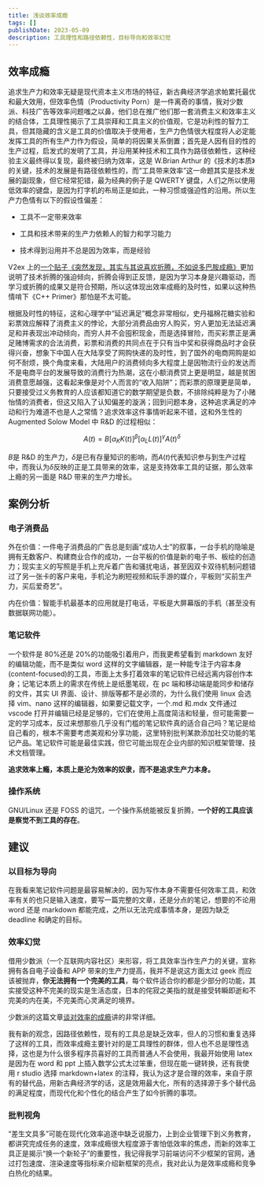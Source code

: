 ```yaml
---
title: 浅谈效率成瘾
tags: []
publishDate: 2023-05-09
description: 工具理性和路径依赖性，目标导向和效率幻觉
---
```


## 效率成瘾

追求生产力和效率无疑是现代资本主义市场的特征，新古典经济学追求帕累托最优和最大效用，但效率色情（Productivity Porn）是一件离奇的事情，我对少数派、科技广告等效率问题嗤之以鼻，他们总在推广他们那一套消费主义和效率主义的结合体，工具理性揭示了工具崇拜和工具主义的价值观，它是功利性的智力工具，但其隐藏的含义是工具的价值取决于使用者，生产力色情很大程度将人必定能发挥工具的所有生产力作为假设，简单的将因果关系倒置；首先是人因有目的性的生产过程，启发式的发明了工具，并沿用某种技术和工具作为路径依赖性，这种经验主义最终得以复现，最终被归纳为效率，这是 W.Brian Arthur 的《技术的本质》的关键，技术的发展是有路径依赖性的，而“工具带来效率”这一命题其实是技术发展的副现象，但它经常犯错，最为经典的例子是 QWERTY 键盘，人们之所以使用低效率的键盘，是因为打字机的布局正是如此，一种习惯或强迫性的沿用。所以生产力色情有以下的假设性偏差：

- 工具不一定带来效率

- 工具和技术带来的生产力依赖人的智力和学习能力

- 技术得到沿用并不总是因为效率，而是经验

V2ex 上的[一个贴子《突然发现，其实与其说喜欢折腾，不如说多巴胺成瘾》](https://v2ex.com/t/887301)更加说明了技术折腾的强迫倾向，折腾会得到正反馈，是因为学习本身是兴趣驱动，而学习或折腾的成果又是符合预期，所以这体现出效率成瘾的及时性，如果以这种热情啃下《C++ Primer》那怕是不太可能。

根据及时性的特征，这和心理学中“延迟满足”概念非常相似，史丹福棉花糖实验和彩票效应解释了消费主义的悖论，大部分消费品由穷人购买，穷人更加无法延迟满足和并表现出冲动倾向，而穷人并不会囤积现金，而是选择冒险，而买彩票正是满足赌博需求的合法消费，彩票和消费的共同点在于只有当中奖和获得商品时才会获得兴奋，想象下中国人在大陆享受了网购快递的及时性，到了国外的电商网购是如何不耐烦，换个角度来看，大陆用户的消费倾向多大程度上是因物流行业的发达而不是电商平台的发展导致的消费行为热潮，这在小额消费贷上更是明显，越是贫困消费意愿越强，这看起来像是对个人而言的“收入陷阱”；而彩票的原理更是简单，只要接受过义务教育的人应该都知道它的数学期望是负数，不排除纯粹是为了小赌怡情的消费者，但这又陷入了认知偏差的漩涡；回到问题本身，这种追求满足的冲动和行为难道不也是人之常情？追求效率这件事情听起来不错，这和外生性的 Augmented Solow Model 中 R&D 的过程相似：

$$
A(t) = B[\alpha_K K(t)]^\beta [\alpha _LL(t) ]^\gamma A(t)^\delta
$$

$B$是 R&D 的生产力，$\delta$是已有存量知识的影响，而$A(t)$代表知识参与到生产过程中，而我认为$\delta$反映的正是工具带来的效率，这是支持效率工具的证据，那么效率上瘾的另一面是 R&D 带来的生产力增长。

## 案例分析

### 电子消费品

外在价值：一件电子消费品的广告总是刻画“成功人士”的叙事，一台手机的隐喻是拥有无数客户、构建商业合作的成功，一台平板的价值是新的电子书、板绘的创造力；现实主义的写照是手机上充斥着广告和骚扰电话，甚至因双卡双待机制问题错过了另一张卡的客户来电，手机沦为刷短视频和玩手游的媒介，平板则“买前生产力，买后爱奇艺”。

内在价值：智能手机最基本的应用就是打电话，平板是大屏幕版的手机（甚至没有数据联网功能）。

### 笔记软件

一个软件是 80%还是 20%的功能吸引着用户，而我更希望看到 markdown 友好的编辑功能，而不是类似 word 这样的文字编辑器，是一种能专注于内容本身(content-focused)的工具，市面上太多打着效率的笔记软件已经远离内容创作本身；记笔记本质上的需求在传统上是纸墨笔砚，在 pc 端和移动端是能同步和储存的文件，其实 UI 界面、设计、排版等都不是必须的，为什么我们使用 linux 会选择 vim、nano 这样的编辑器，如果要记载文字，一个.md 和.mdx 文件通过 vscode 打开并编辑已经是足够的，它们在使用上高度简洁和轻量，但可能需要一定的学习成本，反过来想那些几乎没有门槛的笔记软件真的适合自己吗？笔记是给自己看的，根本不需要考虑美观和分享功能，这里特别批判某款添加社交功能的笔记产品。笔记软件可能是最佳实践，但它可能出现在企业内部的知识框架管理、技术文档管理。

**追求效率上瘾，本质上是沦为效率的奴隶，而不是追求生产力本身。**

### 操作系统

GNU/Linux 还是 FOSS 的诅咒，一个操作系统能被反复折腾，**一个好的工具应该是察觉不到工具的存在**。

## 建议

### 以目标为导向

在我看来笔记软件问题是最容易解决的，因为写作本身不需要任何效率工具，和效率有关的也只是输入速度，要写一篇完整的文章，还是分点的笔记，想要的不论用 word 还是 markdown 都能完成，之所以无法完成事情本身，是因为缺乏 deadline 和确定的目标。

### 效率幻觉

借用少数派（一个互联网内容社区）来形容，将工具效率当作生产力的关键，宣称拥有各自电子设备和 APP 带来的生产力提高，我并不是说这方面太过 geek 而应该被抛弃，**你无法拥有一个完美的工具**，每个软件适合你的都是少部分的功能，其实接受这种不完美的现实是生活态度，日本的侘寂之美指的就是接受转瞬即逝和不完美的内在美，不完美而心灵满足的境界。

少数派的这篇文章[谈对效率的成瘾](https://sspai.com/post/69971)讲的非常详细。

我有新的观念，因路径依赖性，现有的工具总是缺乏效率，但人的习惯和重复选择了这样的工具，而效率成瘾主要针对的是工具理性的群体，但人也不总是理性选择，这也是为什么很多程序员喜好的工具而普通人不会使用，我最开始使用 latex 是因为在 word 和 ppt 上插入数学公式太过笨重，但现在能一键转换，还有我使用 r studio 选择 markdown+latex 的注释，我认为这才是合理的效率，来自于原有的替代品，用新古典经济学的话，这是效用最大化，所有的选择源于多个替代品的满足程度，而现代化和个性化的结合产生了如今折腾的事项。

### 批判视角

“差生文具多”可能在现代化效率追逐中缺乏说服力，上到企业管理下到义务教育，都讲究完成任务的速度，效率成瘾很大程度源于害怕低效率的焦虑，而新的效率工具正是揭示“换一个新轮子”的重要性，我记得我学习前端访问不少框架的官网，通过打包速度、渲染速度等指标来介绍新框架的亮点，我对此认为是效率成瘾和竞争白热化的结果。
